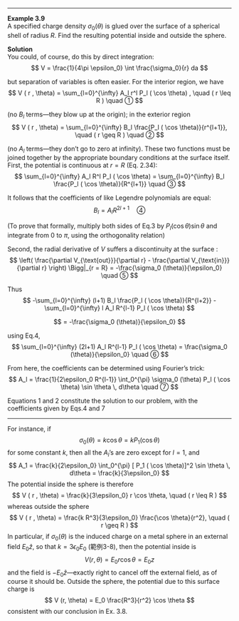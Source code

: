 
---

**Example 3.9**  
A specified charge density $\sigma_0 (\theta)$ is glued over the surface of a spherical shell of radius $R$. Find the resulting potential inside and outside the sphere.

**Solution**  
You could, of course, do this by direct integration:  
$$
V = \frac{1}{4\pi \epsilon_0} \int \frac{\sigma_0}{r} da
$$

but separation of variables is often easier. For the interior region, we have  
$$
V ( r , \theta) = \sum_{l=0}^{\infty} A_l r^l P_l ( \cos \theta) , \quad ( r \leq R ) \quad ①
$$

(no $B_l$ terms—they blow up at the origin); in the exterior region  
$$
V ( r , \theta) = \sum_{l=0}^{\infty} B_l \frac{P_l ( \cos \theta)}{r^{l+1}}, \quad ( r \geq R ) \quad ②
$$

(no $A_l$ terms—they don’t go to zero at infinity). These two functions must be joined together by the appropriate boundary conditions at the surface itself. First, the potential is continuous at $r = R$ (Eq. 2.34):  
$$
\sum_{l=0}^{\infty} A_l R^l P_l ( \cos \theta) = \sum_{l=0}^{\infty} B_l \frac{P_l ( \cos \theta)}{R^{l+1}} \quad ③
$$

It follows that the coefficients of like Legendre polynomials are equal:  
$$
B_l = A_l R^{2l+1} \quad ④
$$

(To prove that formally, multiply both sides of Eq.3 by $P_l ( \cos \theta) \sin \theta$ and integrate from $0$ to $\pi$, using the orthogonality relation)  

Second, the radial derivative of $V$ suffers a discontinuity at the surface :  
$$
\left( \frac{\partial V_{\text{out}}}{\partial r} - \frac{\partial V_{\text{in}}}{\partial r} \right) \Bigg|_{r = R} = -\frac{\sigma_0 (\theta)}{\epsilon_0} \quad ⑤
$$

Thus  
$$
-\sum_{l=0}^{\infty} (l+1) B_l \frac{P_l ( \cos \theta)}{R^{l+2}} - \sum_{l=0}^{\infty} l A_l R^{l-1} P_l ( \cos \theta) 
$$

$$
= -\frac{\sigma_0 (\theta)}{\epsilon_0}
$$

using Eq.4,  
$$
\sum_{l=0}^{\infty} (2l+1) A_l R^{l-1} P_l ( \cos \theta) = \frac{\sigma_0 (\theta)}{\epsilon_0} \quad ⑥
$$

From here, the coefficients can be determined using Fourier’s trick:  
$$
A_l = \frac{1}{2\epsilon_0 R^{l-1}} \int_0^{\pi} \sigma_0 (\theta) P_l ( \cos \theta) \sin \theta \, d\theta \quad ⑦
$$

Equations 1 and 2 constitute the solution to our problem, with the coefficients given by Eqs.4 and 7  

---

For instance, if  
$$
\sigma_0 (\theta) = k \cos \theta = k P_1 ( \cos \theta)
$$
for some constant $k$, then all the $A_l$’s are zero except for $l = 1$, and  
$$
A_1 = \frac{k}{2\epsilon_0} \int_0^{\pi} [ P_1 ( \cos \theta)]^2 \sin \theta \, d\theta = \frac{k}{3\epsilon_0}
$$
The potential inside the sphere is therefore  
$$
V ( r , \theta) = \frac{k}{3\epsilon_0} r \cos \theta, \quad ( r \leq R )
$$
whereas outside the sphere  
$$
V ( r , \theta) = \frac{k R^3}{3\epsilon_0} \frac{\cos \theta}{r^2}, \quad ( r \geq R )
$$
In particular, if $\sigma_0 (\theta)$ is the induced charge on a metal sphere in an external field $E_0 \hat{z}$, so that $k = 3 \epsilon_0 E_0$ (範例3-8), then the potential inside is  
$$
V (r, \theta) = E_0 r \cos \theta = E_0 z
$$
and the field is $-E_0 \hat{z}$—exactly right to cancel off the external field, as of course it should be. Outside the sphere, the potential due to this surface charge is  
$$
V (r, \theta) = E_0 \frac{R^3}{r^2} \cos \theta
$$
consistent with our conclusion in Ex. 3.8.